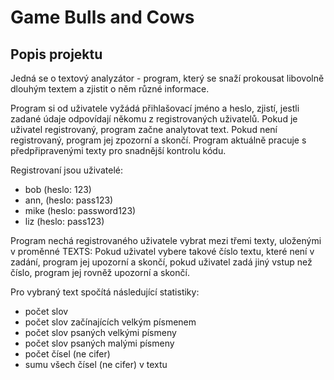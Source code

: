 # Game Bulls and Cows

## Popis projektu
Jedná se o textový analyzátor - program, který se snaží prokousat libovolně dlouhým textem a zjistit o něm různé informace.

Program si od uživatele vyžádá přihlašovací jméno a heslo, zjistí, jestli zadané údaje odpovídají někomu z registrovaných uživatelů. Pokud je uživatel registrovaný, program začne analytovat text. Pokud není registrovaný, program jej zpozorní a skončí. Program aktuálně pracuje s předpřipravenými texty pro snadnější kontrolu kódu. 

Registrovaní jsou uživatelé: 
- bob (heslo: 123)
- ann, (heslo: pass123)
- mike (heslo: password123)
- liz (heslo: pass123)


Program nechá registrovaného uživatele vybrat mezi třemi texty, uloženými v proměnné TEXTS:
Pokud uživatel vybere takové číslo textu, které není v zadání, program jej upozorní a skončí,
pokud uživatel zadá jiný vstup než číslo, program jej rovněž upozorní a skončí.

Pro vybraný text spočítá následující statistiky:
- počet slov
- počet slov začínajících velkým písmenem
- počet slov psaných velkými písmeny
- počet slov psaných malými písmeny
- počet čísel (ne cifer)
- sumu všech čísel (ne cifer) v textu
